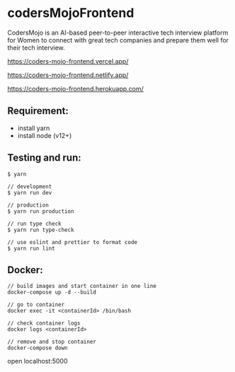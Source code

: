 # codersMojoFrontend

CodersMojo is an AI-based peer-to-peer interactive tech interview platform for Women to connect with great tech companies and prepare them well for their tech interview.

https://coders-mojo-frontend.vercel.app/

https://coders-mojo-frontend.netlify.app/

https://coders-mojo-frontend.herokuapp.com/

## Requirement:
 - install yarn
 - install node (v12+)

## Testing and run:
```
$ yarn

// development
$ yarn run dev

// production
$ yarn run production

// run type check
$ yarn run type-check

// use eslint and prettier to format code
$ yarn run lint
```

## Docker:

```
// build images and start container in one line
docker-compose up -d --build

// go to container
docker exec -it <containerId> /bin/bash

// check container logs
docker logs <containerId>

// remove and stop container
docker-compose down
```

open localhost:5000